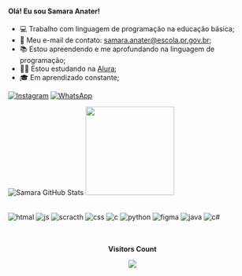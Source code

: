 #### Olá! Eu sou Samara Anater!
* 💻 Trabalho com linguagem de programação na educação básica;
* 📧 Meu e-mail de contato: samara.anater@escola.pr.gov.br;
* 📚 Estou apreendendo e me aprofundando na linguagem de programação;
* 👨‍💻 Estou estudando na [Alura](https://cursos.alura.com.br/edutech);
* 🎓 Em aprendizado constante;

[![Instagram](https://img.shields.io/badge/Instagram-E4405F?style=for-the-badge&logo=instagram&logoColor=white)](https://instagram.com/samara_anater)
[![WhatsApp](https://img.shields.io/badge/WhatsApp-25D366?style=for-the-badge&logo=whatsapp&logoColor=white)](https://web.whatsapp.com/)

![Samara GitHub Stats](https://github-readme-stats.vercel.app/api?username=samaraanater&theme=blue-green)
<img height="180em" src="https://github-readme-stats.vercel.app/api/top-langs/?username=edsonbocalon&layout=compact&langs_count=7&theme=blue-green">

<div style="display: inline_block"><br/>
    <img align="center" alt="htmal" src="https://img.shields.io/badge/HTML-E34F26?style=for-the-badge&logo=html5&logoColor=white"/>
    <img align="center" alt="js" src="https://img.shields.io/badge/JavaScript-F7DF1E?style=for-the-badge&logo=javascript&logoColor=black"/>
    <img align="center" alt="scracth" src="https://img.shields.io/badge/Scratch-FF4500?style=for-the-badge&logo=scratch&logoColor=white"/>
    <img align="center" alt="css" src="https://img.shields.io/badge/CSS-239120?&style=for-the-badge&logo=css3&logoColor=white"/>
    <img align="center" alt="c" src="https://img.shields.io/badge/c-00599C?style=for-the-badge&logo=c&logoColor=white"/>
    <img align="center" alt="python" src="https://img.shields.io/badge/Python-3776AB?style=for-the-badge&logo=python&logoColor=white"/>
    <img align="center" alt="figma" src="https://img.shields.io/badge/Figma-F24E1E?style=for-the-badge&logo=figma&logoColor=white"/>
    <img align="center" alt="java" src="https://img.shields.io/badge/Java-ED8B00?style=for-the-badge&logo=openjdk&logoColor=white"/>
    <img align="center" alt="c#" src="https://img.shields.io/badge/C%23-239120?style=for-the-badge&logo=c-sharp&logoColor=white"/> 
  
</div><br/>


<div align="center">
<br><p align="centre"><b>Visitors Count</b></p>  
<p align="center"><img align="center" src="https://profile-counter.glitch.me/{edsonbocalon}/count.svg" /></p> 
<br/>
</div>
